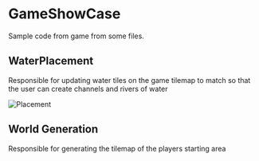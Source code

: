 # GameShowCase
Sample code from game from some files.

## WaterPlacement 
Responsible for updating water tiles on the game tilemap to match so that the user can create channels and rivers of water

![Placement](https://media0.giphy.com/media/c6Hksj4fDVQt8ySsDp/giphy.gif?cid=5e2148865677a44b20a46ad1321ed0b0d6961f3dee6ab8d8&rid=giphy.gif&ct=g)

## World Generation
Responsible for generating the tilemap of the players starting area
